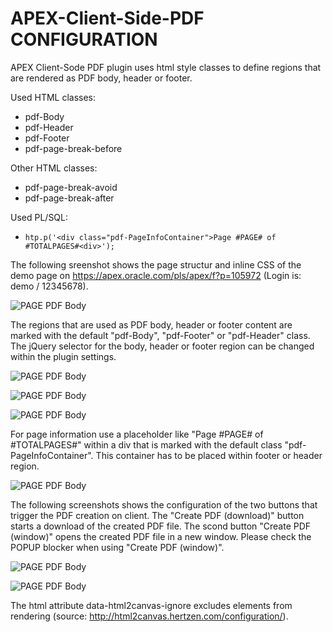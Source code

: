 # APEX-Client-Side-PDF CONFIGURATION

APEX Client-Sode PDF plugin uses html style classes to define regions that are rendered as PDF body, header or footer.

Used HTML classes:
- pdf-Body
- pdf-Header
- pdf-Footer
- pdf-page-break-before

Other HTML classes:
- pdf-page-break-avoid
- pdf-page-break-after

Used PL/SQL:
- ```htp.p('<div class="pdf-PageInfoContainer">Page #PAGE# of #TOTALPAGES#<div>');```



The following sreenshot shows the page structur and inline CSS of the demo page on https://apex.oracle.com/pls/apex/f?p=105972 (Login is: demo / 12345678).  

![PAGE PDF Body](https://github.com/rhinterndorfer/APEX-Client-Side-PDF/raw/master/screenshot_page_structur.png)

The regions that are used as PDF body, header or footer content are marked with the default "pdf-Body", "pdf-Footer" or "pdf-Header" class. 
The jQuery selector for the body, header or footer region can be changed within the plugin settings.  

![PAGE PDF Body](https://github.com/rhinterndorfer/APEX-Client-Side-PDF/raw/master/screenshot_page_pdf_body.png)

![PAGE PDF Body](https://github.com/rhinterndorfer/APEX-Client-Side-PDF/raw/master/screenshot_page_pdf_header.png)

![PAGE PDF Body](https://github.com/rhinterndorfer/APEX-Client-Side-PDF/raw/master/screenshot_page_pdf_footer.png)

For page information use a placeholder like "Page #PAGE# of #TOTALPAGES#" within a div that is marked with the default class "pdf-PageInfoContainer".
This container has to be placed within footer or header region.

![PAGE PDF Body](https://github.com/rhinterndorfer/APEX-Client-Side-PDF/raw/master/screenshot_page_pdf_page_info.png)

The following screenshots shows the configuration of the two buttons that trigger the PDF creation on client. 
The "Create PDF (download)" button starts a download of the created PDF file.
The scond button "Create PDF (window)" opens the created PDF file in a new window.
Please check the POPUP blocker when using "Create PDF (window)".

![PAGE PDF Body](https://github.com/rhinterndorfer/APEX-Client-Side-PDF/raw/master/screenshot_page_pdf_button_download.png)

![PAGE PDF Body](https://github.com/rhinterndorfer/APEX-Client-Side-PDF/raw/master/screenshot_page_pdf_button_new_window.png)


The html attribute data-html2canvas-ignore excludes elements from rendering (source: http://html2canvas.hertzen.com/configuration/).

